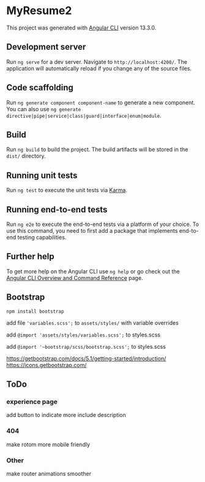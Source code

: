 # MyResume2

This project was generated with [Angular CLI](https://github.com/angular/angular-cli) version 13.3.0.

## Development server

Run `ng serve` for a dev server. Navigate to `http://localhost:4200/`. The application will automatically reload if you change any of the source files.

## Code scaffolding

Run `ng generate component component-name` to generate a new component. You can also use `ng generate directive|pipe|service|class|guard|interface|enum|module`.

## Build

Run `ng build` to build the project. The build artifacts will be stored in the `dist/` directory.

## Running unit tests

Run `ng test` to execute the unit tests via [Karma](https://karma-runner.github.io).

## Running end-to-end tests

Run `ng e2e` to execute the end-to-end tests via a platform of your choice. To use this command, you need to first add a package that implements end-to-end testing capabilities.

## Further help

To get more help on the Angular CLI use `ng help` or go check out the [Angular CLI Overview and Command Reference](https://angular.io/cli) page.

## Bootstrap

`npm install bootstrap`

add file `'variables.scss';` to `assets/styles/` with variable overrides

add `@import 'assets/styles/variables.scss';` to styles.scss

add `@import '~bootstrap/scss/bootstrap.scss';` to styles.scss

https://getbootstrap.com/docs/5.1/getting-started/introduction/
https://icons.getbootstrap.com/

## ToDo

### experience page
add button to indicate more
include description

### 404
make rotom more mobile friendly

### Other
make router animations smoother
